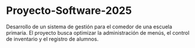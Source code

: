 # Proyecto-Software-2025
Desarrollo de un sistema de gestión para el comedor de una escuela primaria. El proyecto busca optimizar la administración de menús, el control de inventario y el registro de alumnos.
